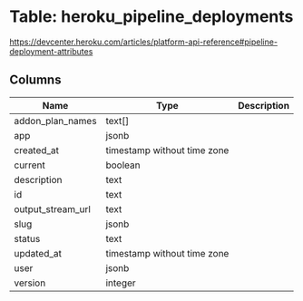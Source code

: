 
# Table: heroku_pipeline_deployments
https://devcenter.heroku.com/articles/platform-api-reference#pipeline-deployment-attributes
## Columns
| Name        | Type           | Description  |
| ------------- | ------------- | -----  |
|addon_plan_names|text[]||
|app|jsonb||
|created_at|timestamp without time zone||
|current|boolean||
|description|text||
|id|text||
|output_stream_url|text||
|slug|jsonb||
|status|text||
|updated_at|timestamp without time zone||
|user|jsonb||
|version|integer||
